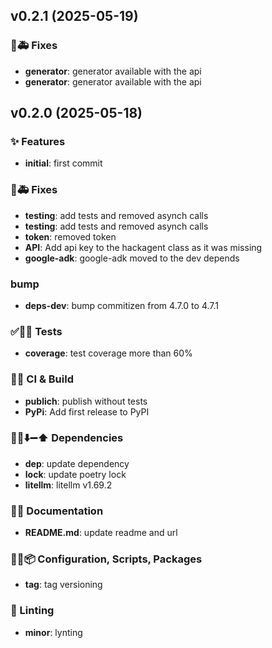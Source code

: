 ## v0.2.1 (2025-05-19)

### 🐛🚑️ Fixes

- **generator**: generator available with the api
- **generator**: generator available with the api

## v0.2.0 (2025-05-18)

### ✨ Features

- **initial**: first commit

### 🐛🚑️ Fixes

- **testing**: add tests and removed asynch calls
- **testing**: add tests and removed asynch calls
- **token**: removed token
- **API**: Add api key to the hackagent class as it was missing
- **google-adk**: google-adk moved to the dev depends

### bump

- **deps-dev**: bump commitizen from 4.7.0 to 4.7.1

### ✅🤡🧪 Tests

- **coverage**: test coverage more than 60%

### 💚👷 CI & Build

- **publich**: publish without tests
- **PyPi**: Add first release to PyPI

### 📌➕⬇️➖⬆️ Dependencies

- **dep**: update dependency
- **lock**: update poetry lock
- **litellm**: litellm v1.69.2

### 📝💡 Documentation

- **README.md**: update readme and url

### 🔧🔨📦️ Configuration, Scripts, Packages

- **tag**: tag versioning

### 🚨 Linting

- **minor**: lynting
